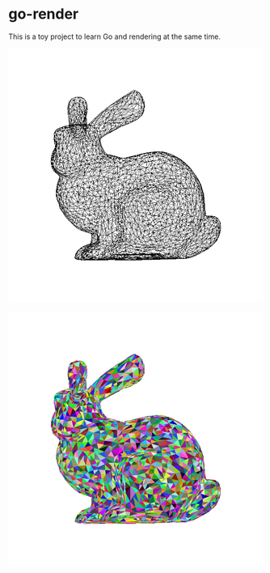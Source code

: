 # go-render

This is a toy project to learn Go and rendering at the same time.

![img](./wireframe.png)

![img](./triangle_color.png)